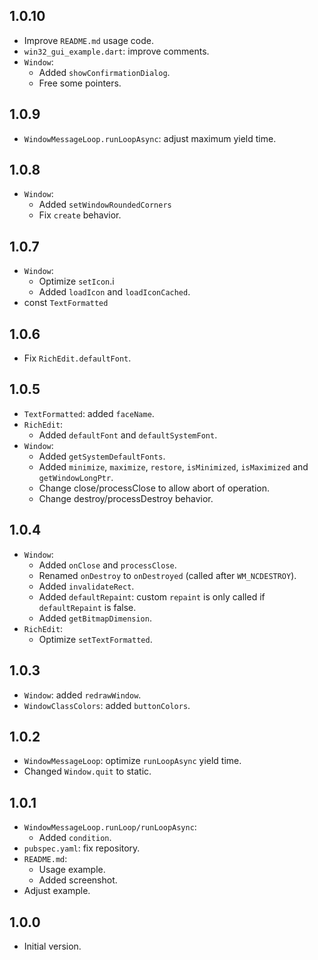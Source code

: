 ## 1.0.10

- Improve `README.md` usage code.
- `win32_gui_example.dart`: improve comments.
- `Window`:
  - Added `showConfirmationDialog`.
  - Free some pointers.

## 1.0.9

- `WindowMessageLoop.runLoopAsync`: adjust maximum yield time. 

## 1.0.8

- `Window`:
  - Added `setWindowRoundedCorners`
  - Fix `create` behavior.

## 1.0.7

- `Window`:
  - Optimize `setIcon`.i
  - Added `loadIcon` and `loadIconCached`.
- const `TextFormatted`

## 1.0.6

- Fix `RichEdit.defaultFont`.

## 1.0.5

- `TextFormatted`: added `faceName`.
- `RichEdit`:
  - Added `defaultFont` and `defaultSystemFont`.
- `Window`:
  - Added `getSystemDefaultFonts`.
  - Added `minimize`, `maximize`, `restore`, `isMinimized`, `isMaximized` and `getWindowLongPtr`.
  - Change close/processClose to allow abort of operation.
  - Change destroy/processDestroy behavior.

## 1.0.4

- `Window`:
  - Added `onClose` and `processClose`.
  - Renamed `onDestroy` to `onDestroyed` (called after `WM_NCDESTROY`).
  - Added `invalidateRect`.
  - Added `defaultRepaint`: custom `repaint` is only called if `defaultRepaint` is false.
  - Added `getBitmapDimension`.
- `RichEdit`:
  - Optimize `setTextFormatted`.

## 1.0.3

- `Window`: added `redrawWindow`.
- `WindowClassColors`: added `buttonColors`.

## 1.0.2

- `WindowMessageLoop`: optimize `runLoopAsync` yield time.
- Changed `Window.quit` to static.

## 1.0.1

- `WindowMessageLoop.runLoop/runLoopAsync`:
  - Added `condition`.
- `pubspec.yaml`: fix repository.
- `README.md`:
  - Usage example.
  - Added screenshot.
- Adjust example.

## 1.0.0

- Initial version.
